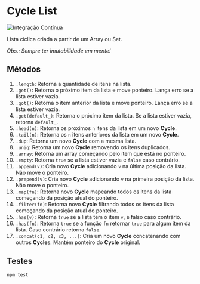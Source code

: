# Cycle List

![Integração Contínua](https://github.com/Deploy-de-Sexta/Cycle-List/workflows/Integra%C3%A7%C3%A3o%20Cont%C3%ADnua/badge.svg)

Lista cíclica criada a partir de um Array ou Set.

_Obs.: Sempre ter imutabilidade em mente!_

## Métodos

1. `.length`: Retorna a quantidade de itens na lista.
1. `.get()`: Retorna o próximo item da lista e move ponteiro. Lança erro se a lista estiver vazia.
1. `.got()`: Retorna o item anterior da lista e move ponteiro. Lança erro se a lista estiver vazia.
1. `.get(default_)`: Retorna o próximo item da lista. Se a lista estiver vazia, retorna `default_`.
1. `.head(n)`: Retorna os próximos `n` itens da lista em um novo **Cycle**.
1. `.tail(n)`: Retorna os `n` itens anteriores da lista em um novo **Cycle**.
1. `.dup`: Retorna um novo **Cycle** com a mesma lista.
1. `.uniq`: Retorna um novo **Cycle** removendo os itens duplicados.
1. `.array`: Retorna um array começando pelo item que está no ponteiro.
1. `.empty`: Retorna `true` se a lista estiver vazia e `false` caso contrário.
1. `.append(v)`: Cria novo **Cycle** adicionando `v` na última posição da lista. Não move o ponteiro.
1. `.prepend(v)`: Cria novo **Cycle** adicionando `v` na primeira posição da lista. Não move o ponteiro.
1. `.map(fn)`: Retorna novo **Cycle** mapeando todos os itens da lista começando da posição atual do ponteiro.
1. `.filter(fn)`: Retorna novo **Cycle** filtrando todos os itens da lista começando da posição atual do ponteiro.
1. `.has(v)`: Retorna `true` se a lista tem o item `v`, e falso caso contrário.
1. `.has(fn)`: Retorna `true` se a função `fn` retornar `true` para algum item da lista. Caso contrário retorna `false`.
1. `.concat(c1, c2, c3, ...)`: Cria um novo **Cycle** concatenando com outros **Cycle**s. Mantém ponteiro do **Cycle** original.

## Testes

```
npm test
```